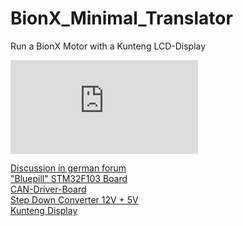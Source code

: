 # BionX_Minimal_Translator

Run a BionX Motor with a Kunteng LCD-Display  


![](https://www.pedelecforum.de/forum/index.php?attachments/1591444838810-png.318144/)


[Discussion in german forum](https://www.pedelecforum.de/forum/index.php?threads/alternative-firmware-f%C3%BCr-bionx-controller.77347/post-1451100)  
["Bluepill" STM32F103 Board](https://rover.ebay.com/rover/1/707-53477-19255-0/1?ff3=4&pub=5575579753&toolid=10001&campid=5338673737&customid=post&mpre=https%3A%2F%2Fwww.ebay.de%2Fitm%2FSTM32F103C8T6-ARM-STM32-Minimum-System-Development-Board-Module-For-Arduino-MO%2F152246242164%3Fepid%3D16026102336%26hash%3Ditem2372954b74%3Ag%3AsE8AAOSwdjdaQh9o)  
[CAN-Driver-Board](https://rover.ebay.com/rover/1/707-53477-19255-0/1?ff3=4&pub=5575579753&toolid=10001&campid=5338673737&customid=post&mpre=https%3A%2F%2Fwww.ebay.de%2Fitm%2FNEW-MCP2551-High-Speed-CAN-Communicate-Protocol-Controller-Bus-Interface-Module%2F401132415647%3Fhash%3Ditem5d655aea9f%3Ag%3AEIYAAOSw6D1a9QN2)  
[Step Down Converter 12V + 5V](https://rover.ebay.com/rover/1/707-53477-19255-0/1?ff3=4&pub=5575579753&toolid=10001&campid=5338673737&customid=post&mpre=https%3A%2F%2Fwww.ebay.de%2Fitm%2FDC-DC-Buck-Step-Down-Converter-Power-Supply-Module-3-3V-5V-9V-12V-2A-600mA-AHS%2F302967906469%3FssPageName%3DSTRK%253AMEBIDX%253AIT%26_trksid%3Dp2057872.m2749.l2649)  
[Kunteng Display](https://rover.ebay.com/rover/1/707-53477-19255-0/1?ff3=4&pub=5575579753&toolid=10001&campid=5338673737&customid=post&mpre=https%3A%2F%2Fwww.ebay.de%2Fitm%2FEbike-Display-KT-Display-36V-48V-LCD3-LCD4-LCD5-LCD7-LCD8-LCD8H-LED880-LCD10H%2F373050638821%3Fhash%3Ditem56db8d01e5%3Am%3AmGUC02vhYdz2WcMOpRh0JzA)